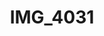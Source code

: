 ---
pid: '111'
layout: bg-photos
title: IMG_4031
filename: IMG_4149.jpg
caption: 
previous_pid: '110'
next_pid: '112'
permalink: "/photos/111.html"
---